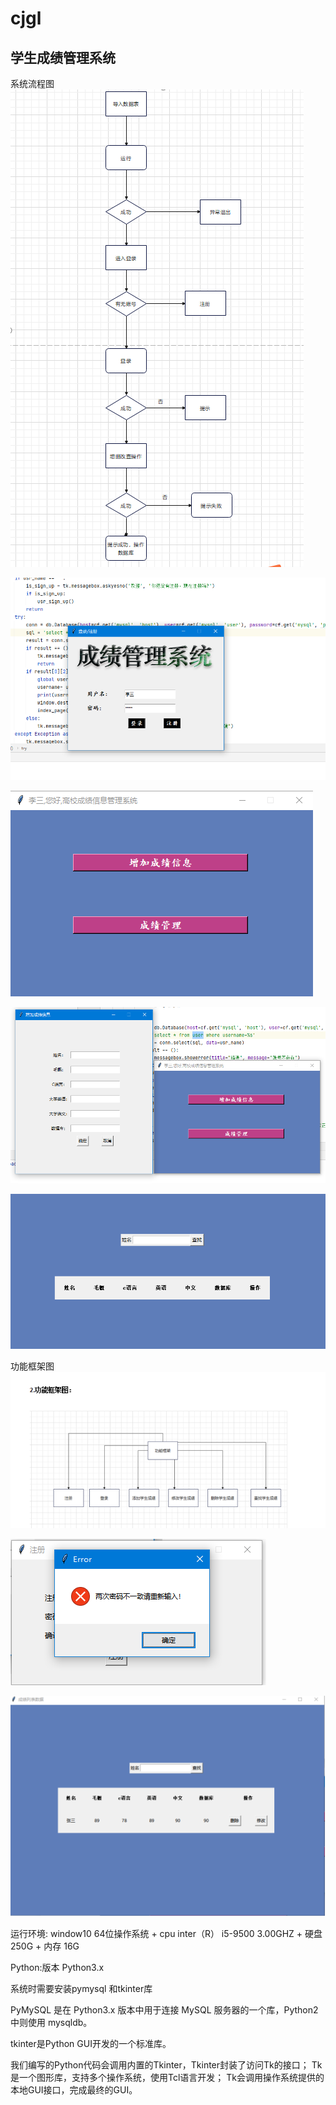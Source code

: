 # cjgl
## 学生成绩管理系统

系统流程图
![img.png](img.png)


![登录页面](image/login.png)

![主页面](image/main.png)

![添加页面](image/add.png)

![列表页面](image/list.png)


功能框架图 
![img_1.png](img_1.png)


![img_2.png](img_2.png)


![img_3.png](img_3.png)


运行环境:
window10 64位操作系统 + cpu inter（R） i5-9500 3.00GHZ + 硬盘250G + 内存 16G

Python:版本
Python3.x

系统时需要安装pymysql 和tkinter库

PyMySQL 是在 Python3.x 版本中用于连接 MySQL 服务器的一个库，Python2 中则使用 mysqldb。

tkinter是Python GUI开发的一个标准库。

我们编写的Python代码会调用内置的Tkinter，Tkinter封装了访问Tk的接口；
Tk是一个图形库，支持多个操作系统，使用Tcl语言开发；
Tk会调用操作系统提供的本地GUI接口，完成最终的GUI。
